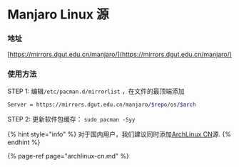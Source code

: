# Manjaro Linux 源

### 地址

[https://mirrors.dgut.edu.cn/manjaro/](https://mirrors.dgut.edu.cn/manjaro/)

### 使用方法

STEP 1: 编辑`/etc/pacman.d/mirrorlist` ，在文件的最顶端添加

```bash
Server = https://mirrors.dgut.edu.cn/manjaro/$repo/os/$arch
```

STEP 2: 更新软件包缓存： `sudo pacman -Syy`

{% hint style="info" %}
对于国内用户，我们建议同时添加[ArchLinux CN](archlinux-cn.md)源.
{% endhint %}

{% page-ref page="archlinux-cn.md" %}

